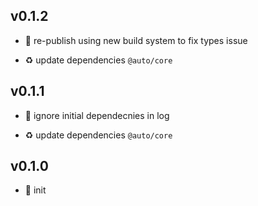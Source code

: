 ## v0.1.2

* 🐞 re-publish using new build system to fix types issue

* ♻️ update dependencies `@auto/core`

## v0.1.1

* 🐞 ignore initial dependecnies in log

* ♻️ update dependencies `@auto/core`

## v0.1.0

* 🐣 init

